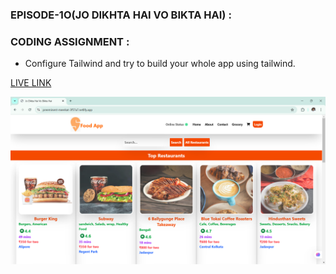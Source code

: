 ### EPISODE-1O(JO DIKHTA HAI VO BIKTA HAI) :

### CODING ASSIGNMENT :

-  Configure Tailwind and try to build your whole app using tailwind.

[LIVE LINK](https://preeminent-meerkat-3f57a7.netlify.app/)

![IMG](./1.png)